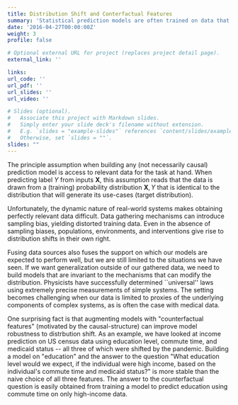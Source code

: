 ```yaml
---
title: Distribution Shift and Conterfactual Features
summary: 'Statistical prediction models are often trained on data that is drawn from different probability distributions than their eventual use cases. My work uses insights from causal inference to develop new methods for building machine learning models that are robust to environmental changes.'
date: '2016-04-27T00:00:00Z'
weight: 3
profile: false

# Optional external URL for project (replaces project detail page).
external_link: ''

links:
url_code: ''
url_pdf: ''
url_slides: ''
url_video: ''

# Slides (optional).
#   Associate this project with Markdown slides.
#   Simply enter your slide deck's filename without extension.
#   E.g. `slides = "example-slides"` references `content/slides/example-slides.md`.
#   Otherwise, set `slides = ""`.
slides: ""
---
```


The principle assumption when building any (not necessarily causal) prediction model is access to relevant data for the
task at hand. When predicting label $Y$ from inputs $\mathbf{X}$, this
assumption reads that the data is drawn from a (training)
probability distribution $\mathbf{X}, Y$ that is identical to the distribution that will generate its use-cases (target distribution). 

Unfortunately, the dynamic nature of real-world systems
makes obtaining perfectly relevant data difficult. Data gathering mechanisms can introduce sampling bias, yielding
distorted training data. Even in the absence of sampling biases, populations, environments, and interventions give rise to distribution shifts in their own right.

Fusing data sources also fuses the support on which our models are expected to perform well, but we are still limited to the situations we have seen. If we want generalization outside of our gathered data, we need to build models that are invariant to the mechanisms that can modify the distribution. Physicists have successfully determined ``universal'' laws using extremely precise measurements of simple systems. The setting becomes challenging when our data is limited to proxies of the underlying components of complex systems, as is often the case with medical data.

One surprising fact is that augmenting models with "counterfactual features" (motivated by the causal-structure) can improve model robustness to distrbution shift. As an example, we have looked at income prediction on US census data using education level, commute time, and medicaid status -- all three of which were shifted by the pandemic. Building a model on "education" and the answer to the question "What education level would we expect, if the individual were high income, based on the individual's commute time and medicaid status?" is more stable than the naive choice of all three features. The answer to the counterfactual question is easily obtained from training a model to predict education using commute time on only high-income data.